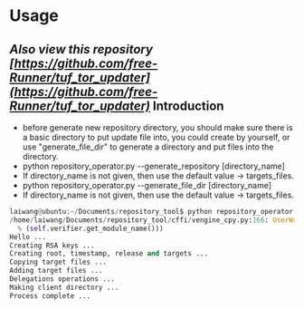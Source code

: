 Usage
=========================================
*Also view this repository [https://github.com/free-Runner/tuf_tor_updater](https://github.com/free-Runner/tuf_tor_updater)*
Introduction
-----------------------------------------
* before generate new repository directory, you should make sure there
  is a basic directory to put update file into, you could create by
  yourself, or use "generate_file_dir" to generate a directory and put
  files into the directory.
* python repository_operator.py --generate_repository [directory_name]
* If directory_name is not given, then use the default value -> targets_files.
* python repository_operator.py --generate_file_dir [directory_name]
* If directory_name is not given, then use the default value -> targets_files.
```python
laiwang@ubuntu:~/Documents/repository_tool$ python repository_operator.py --generate_repository targets_files
/home/laiwang/Documents/repository_tool/cffi/vengine_cpy.py:166: UserWarning: reimporting '_cffi__x4cde7251x5995f8b6' might overwrite older definitions
  % (self.verifier.get_module_name()))
Hello ...
Creating RSA keys ...
Creating root, timestamp, release and targets ...
Copying target files ...
Adding target files ...
Delegations operations ...
Making client directory ...
Process complete ...
```
